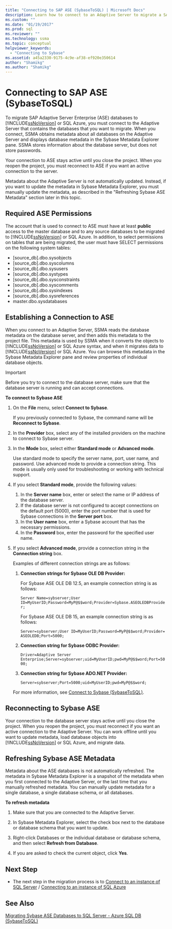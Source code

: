 ```yaml
---
title: "Connecting to SAP ASE (SybaseToSQL) | Microsoft Docs"
description: Learn how to connect to an Adaptive Server to migrate a SAP Adaptive Server Enterprise (ASE) database to SQL Server or Azure SQL Database.
ms.custom: ""
ms.date: "01/19/2017"
ms.prod: sql
ms.reviewer: ""
ms.technology: ssma
ms.topic: conceptual
helpviewer_keywords: 
  - "Connecting to Sybase"
ms.assetid: a45a2330-9175-4c9e-af38-ef920e350614
author: "Shamikg"
ms.author: "Shamikg"
---
```


# Connecting to SAP ASE (SybaseToSQL)

To migrate SAP Adaptive Server Enterprise (ASE) databases to [!INCLUDE[ssNoVersion](../../includes/ssnoversion-md.md)] or SQL Azure, you must connect to the Adaptive Server that contains the databases that you want to migrate. When you connect, SSMA obtains metadata about all databases on the Adaptive Server and displays database metadata in the Sybase Metadata Explorer pane. SSMA stores information about the database server, but does not store passwords.  
  
Your connection to ASE stays active until you close the project. When you reopen the project, you must reconnect to ASE if you want an active connection to the server.  
  
Metadata about the Adaptive Server is not automatically updated. Instead, if you want to update the metadata in Sybase Metadata Explorer, you must manually update the metadata, as described in the "Refreshing Sybase ASE Metadata" section later in this topic.  
  
## Required ASE Permissions

The account that is used to connect to ASE must have at least **public** access to the master database and to any source databases to be migrated to [!INCLUDE[ssNoVersion](../../includes/ssnoversion-md.md)] or SQL Azure. In addition, to select permissions on tables that are being migrated, the user must have SELECT permissions on the following system tables:  
  
- [source_db].dbo.sysobjects  
- [source_db].dbo.syscolumns  
- [source_db].dbo.sysusers  
- [source_db].dbo.systypes  
- [source_db].dbo.sysconstraints  
- [source_db].dbo.syscomments  
- [source_db].dbo.sysindexes  
- [source_db].dbo.sysreferences  
- master.dbo.sysdatabases  
  
## Establishing a Connection to ASE

When you connect to an Adaptive Server, SSMA reads the database metadata on the database server, and then adds this metadata to the project file. This metadata  is used by SSMA when it converts the objects to [!INCLUDE[ssNoVersion](../../includes/ssnoversion-md.md)] or SQL Azure syntax, and when it migrates data to [!INCLUDE[ssNoVersion](../../includes/ssnoversion-md.md)] or SQL Azure. You can browse this metadata in the Sybase Metadata Explorer pane and review properties of individual database objects.  
  
> [!IMPORTANT]  
> Before you try to connect to the database server, make sure that the database server is running and can accept connections.  
  
**To connect to Sybase ASE**
  
1. On the **File** menu, select **Connect to Sybase**.  
  
   If you previously connected to Sybase, the command name will be **Reconnect to Sybase**.  
  
2. In the **Provider** box, select any of the installed providers on the machine to connect to Sybase server.  
  
3. In the **Mode** box, select either **Standard mode** or **Advanced mode**.  
  
   Use standard mode to specify the server name, port, user name, and password. Use advanced mode to provide a connection string. This mode is usually only used for troubleshooting or working with technical support.  
  
4. If you select **Standard mode**, provide the following values:  
  
    1. In the **Server name** box, enter or select the name or IP address of the database server.  
    2. If the database server is not configured to accept connections on the default port (5000), enter the port number that is used for Sybase connections in the **Server port** box.  
    3. In the **User name** box, enter a Sybase account that has the necessary permissions.  
    4. In the **Password** box, enter the password for the specified user name.  
  
5. If you select **Advanced mode**, provide a connection string in the **Connection string** box.  
  
    Examples of different connection strings are as follows:  
  
    1. **Connection strings for Sybase OLE DB Provider:**  
  
        For Sybase ASE OLE DB 12.5, an example connection string is as follows:  
  
        `Server Name=sybserver;User ID=MyUserID;Password=MyP@$$word;Provider=Sybase.ASEOLEDBProvider;`  
  
        For Sybase ASE OLE DB 15, an example connection string is as follows:  
  
        `Server=sybserver;User ID=MyUserID;Password=MyP@$$word;Provider= ASEOLEDB;Port=5000;`  
  
    2. **Connection string for Sybase ODBC Provider:**  
  
       `Driver=Adaptive Server Enterprise;Server=sybserver;uid=MyUserID;pwd=MyP@$$word;Port=5000;`  
  
    3. **Connection string for Sybase ADO.NET Provider:**  
  
       `Server=sybserver;Port=5000;uid=MyUserID;pwd=MyP@$$word;`  
  
    For more information, see [Connect to Sybase &#40;SybaseToSQL&#41;](../../ssma/sybase/connect-to-sybase-sybasetosql.md).  
  
## Reconnecting to Sybase ASE

Your connection to the database server stays active until you close the project. When you reopen the project, you must reconnect if you want an active connection to the Adaptive Server. You can work offline until you want to update metadata, load database objects into [!INCLUDE[ssNoVersion](../../includes/ssnoversion-md.md)] or SQL Azure, and migrate data.  
  
## Refreshing Sybase ASE Metadata

Metadata about the ASE databases is not automatically refreshed. The metadata in Sybase Metadata Explorer is a snapshot of the metadata when you first connected to the Adaptive Server, or the last time that you manually refreshed metadata. You can manually update metadata for a single database, a single database schema, or all databases.  
  
**To refresh metadata**
  
1. Make sure that you are connected to the Adaptive Server.  
  
2. In Sybase Metadata Explorer, select the check box next to the database or database schema that you want to update.  
  
3. Right-click Databases or the individual database or database schema, and then select **Refresh from Database**.  
  
4. If you are asked to check the current object, click **Yes**.  
  
## Next Step  
  
- The next step in the migration process is to [Connect to an instance of SQL Server](connecting-to-sql-server-sybasetosql.md) / [Connecting to an instance of SQL Azure](connecting-to-azure-sql-db-sybasetosql.md)  
  
## See Also

[Migrating Sybase ASE Databases to SQL Server - Azure SQL DB &#40;SybaseToSQL&#41;](../../ssma/sybase/migrating-sybase-ase-databases-to-sql-server-azure-sql-db-sybasetosql.md)  

